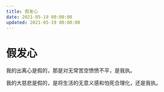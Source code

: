 ```yaml
---
title: 假发心
date: 2021-05-19 00:00:00
updated: 2021-05-19 00:00:00
---
```


# 假发心

我的出离心是假的，那是对无常苦空愤愤不平，是我执。

我的大慈悲是假的，是将生活的无意义感和怕死合理化，还是我执。

